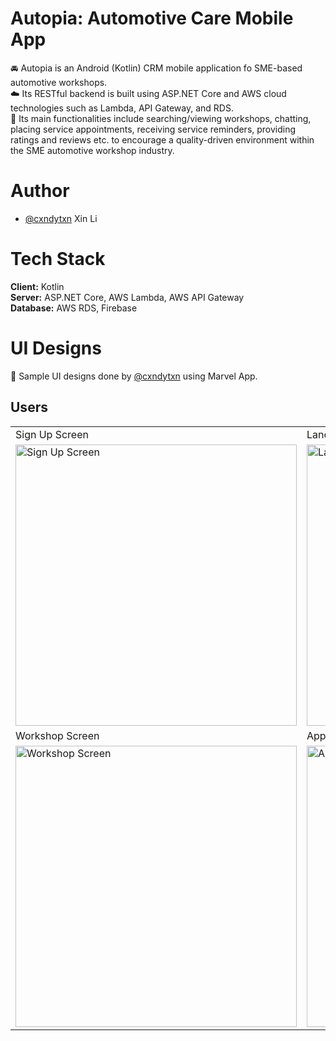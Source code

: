 # Autopia: Automotive Care Mobile App
:oncoming_automobile: Autopia is an Android (Kotlin) CRM mobile application fo SME-based automotive workshops. <br />
:cloud: Its RESTful backend is built using ASP.NET Core and AWS cloud technologies such as Lambda, API Gateway, and RDS. <br />
:iphone: Its main functionalities include searching/viewing workshops, chatting, placing service appointments, receiving service reminders, providing ratings and reviews etc. to encourage a quality-driven environment within the SME automotive workshop industry.

# Author
- [@cxndytxn](https://www.github.com/cxndytxn) Xin Li

# Tech Stack
**Client:** Kotlin <br/>
**Server:** ASP.NET Core, AWS Lambda, AWS API Gateway <br />
**Database:** AWS RDS, Firebase

# UI Designs
:art: Sample UI designs done by [@cxndytxn](https://www.github.com/cxndytxn) using Marvel App.

## Users
<table>
  <tr>
    <td>Sign Up Screen</td>
    <td>Landing Screen</td>
    <td>Workshops Screen</td>
  </tr>
  <tr>
    <td>
      <img src="https://user-images.githubusercontent.com/72306553/232065924-b7aed94d-f449-42f2-b0bf-b764a3434025.png" height="450" alt="Sign Up Screen" />
    </td>
    <td>
      <img src="https://user-images.githubusercontent.com/72306553/232226474-a9cb0e5c-fdfd-45f2-a8af-887fb0e043ce.png" height="450" alt="Landing Screen" />
    </td>
    <td>
      <img src="https://user-images.githubusercontent.com/72306553/232226527-a2f522bb-cbc8-4b01-81d1-7dfac4766f18.png" height="450" alt="Workshops Screen" />
    </td>
  </tr>
  <tr>
    <td>Workshop Screen</td>
    <td>Appointment Booking Screen</td>
    <td>Appointments Screen</td>
  </tr>
  <tr>
    <td>
      <img src="https://user-images.githubusercontent.com/72306553/232227497-4d58674b-848d-44a9-9369-4c4ee958e1ca.png" height="450" alt="Workshop Screen" />
    </td>
    <td>
      <img src="https://user-images.githubusercontent.com/72306553/232227781-56f71f11-bfc3-47ef-ac3b-ae4d5920354e.png" height="450" alt="Appointment Booking Screen" />
    </td>
    <td>
      <img src="https://user-images.githubusercontent.com/72306553/232227693-3a3433b6-fdb8-4aa4-b168-e66b9a93ab0c.png" height="450" alt="Appointments Screen" />
    </td>
  </tr>
</table>
